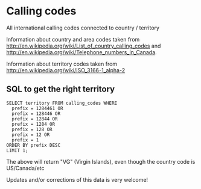 Calling codes
=============

All international calling codes connected to country / territory

Information about country and area codes taken from http://en.wikipedia.org/wiki/List_of_country_calling_codes and http://en.wikipedia.org/wiki/Telephone_numbers_in_Canada.

Information about territory codes taken from http://en.wikipedia.org/wiki/ISO_3166-1_alpha-2

SQL to get the right territory
------------------------------

    SELECT territory FROM calling_codes WHERE
      prefix = 1284461 OR
      prefix = 128446 OR
      prefix = 12844 OR
      prefix = 1284 OR
      prefix = 128 OR
      prefix = 12 OR
      prefix = 1
    ORDER BY prefix DESC
    LIMIT 1;

The above will return "VG" (Virgin Islands), even though the country code is US/Canada/etc

Updates and/or corrections of this data is very welcome!
